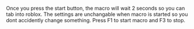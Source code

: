 Once you press the start button, the macro will wait 2 seconds so you can tab into roblox.
The settings are unchangable when macro is started so you dont accidently change something.
Press F1 to start macro and F3 to stop.

